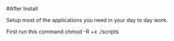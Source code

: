 #After Install

Setup most of the applications you need in your day to day work.

First run this command
chmod -R +x ./scripts
